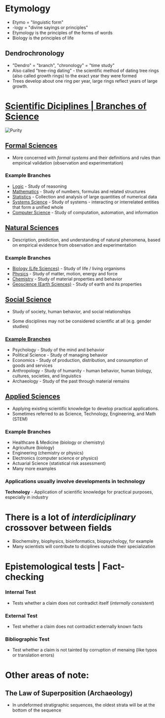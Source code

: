 # Etymology
- Etymo = "linguistic form"
- \-logy = "divine sayings or principles"
- Etymology is the principles of the forms of words
- Biology is the principles of life

## Dendrochronology

- "Dendro" = "branch", "chronology" = "time study"
- Also called "tree-ring dating" - the scientific method of dating tree rings (also called growth rings) to the exact year they were formed
- Trees develop about one ring per year, large rings reflect years of large growth.


# [Scientific Diciplines | Branches of Science](https://en.wikipedia.org/wiki/Branches_of_science)

![Purity](https://qph.cf2.quoracdn.net/main-qimg-ea00ef5f3922ad6856e1ac9ca0be7d8f-c)


## [Formal Sciences](https://en.wikipedia.org/wiki/Outline_of_formal_science#Logic)

- More concerned with *formal systems* and their definitions and rules than empirical validation (observation and experimentation)

### Example Branches

- [Logic](https://en.wikipedia.org/wiki/Outline_of_formal_science#Logic) \- Study of reasoning
- [Mathematics](https://en.wikipedia.org/wiki/Outline_of_formal_science#Mathematics) \- Study of numbers, formulas and related structures
- [Statistics](https://en.wikipedia.org/wiki/Outline_of_formal_science#Statistics) \- Collection and analysis of large quantities of numerical data
- [Systems Science](https://en.wikipedia.org/wiki/Outline_of_formal_science#Systems_science) \- Study of systems \- interacting or interrelated entities that form a unified whole
- [Computer Science](https://en.wikipedia.org/wiki/Outline_of_formal_science#Computer_science) \- Study of computation, automation, and information


## [Natural Sciences](https://en.wikipedia.org/wiki/Outline_of_natural_science#Branches_of_natural_science)

- Description, prediction, and understanding of natural phenomena, based on empirical evidence from observation and experimentation

### Example Branches

- [Biology (Life Sciences)](https://en.wikipedia.org/wiki/Outline_of_natural_science#Life_Science) \- Study of life / living organisms
- [Physics](https://en.wikipedia.org/wiki/Outline_of_natural_science#Physics) \- Study of matter, motion, energy and force
- [Chemistry](https://en.wikipedia.org/wiki/Outline_of_natural_science#Chemistry) \- Study of material properties and behavior
- [Geoscience (Earth Sciences)](https://en.wikipedia.org/wiki/Outline_of_natural_science#Earth_Science) \- Study of earth and its properties

## [Social Science](https://en.wikipedia.org/wiki/Outline_of_social_science)

- Study of society, human behavior, and social relationships

- Some disciplines may not be considered scientific at all (e.g. gender studies)

### [Example Branches](https://en.wikipedia.org/wiki/Outline_of_social_science#Branches_of_social_science)

- Psychology \- Study of the mind and behavior
- Political Science \- Study of managing behavior
- Economics \- Study of production, distribution, and consumption of goods and services
- Anthropology \- Study of humanity - human behavior, human biology, cultures, societies, and linguistics
- Archaeology \- Study of the past through material remains


## [Applied Sciences](https://en.wikipedia.org/wiki/Outline_of_applied_science#Branches_of_applied_science)

- Applying existing scientific knowledge to develop practical applications.
- Sometimes referred to as Science, Technology, Engineering, and Math (STEM)

### Example Branches
- Healthcare & Medicine (biology or chemistry)
- Agriculture (biology)
- Engineering (chemistry or physics)
- Electronics (computer science or physics)
- Actuarial Science (statistical risk assessment)
- Many more examples 

### Applications usually involve developments in technology
**Technology** - Application of scientific knowledge for practical purposes, especially in industry 

# There is a lot of *interdiciplinary* crossover between fields
- Biochemsitry, biophysics, bioinformatics, biopsychology, for example
- Many scientists will contribute to diciplines outside their specialization

# Epistemological tests | Fact-checking

### Internal Test
- Tests whether a claim does not contradict itself (*internally consistent*)

### External Test 
- Test whether a claim does not contradict externally known facts

### Bibliographic Test 
- Test whether a claim is not tainted by corruption of menaing (like typos or translation errors)

# Other areas of note:

## The Law of Superposition (Archaeology)
- In undeformed stratigraphic sequences, the oldest strata will be at the bottom of the sequence
